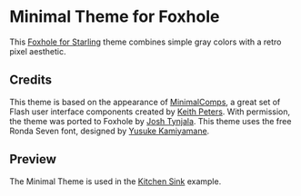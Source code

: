 # Minimal Theme for Foxhole

This [Foxhole for Starling](https://github.com/joshtynjala/foxhole-starling) theme combines simple gray colors with a retro pixel aesthetic.

## Credits

This theme is based on the appearance of [MinimalComps](http://minimalcomps.com/), a great set of Flash user interface components created by [Keith Peters](http://bit-101.com/). With permission, the theme was ported to Foxhole by [Josh Tynjala](http://twitter.com/joshtynjala). This theme uses the free Ronda Seven font, designed by [Yusuke Kamiyamane](http://p.yusukekamiyamane.com/).

## Preview

The Minimal Theme is used in the [Kitchen Sink](http://flashtoolbox.com/foxhole-starling/examples/kitchen-sink/) example.
